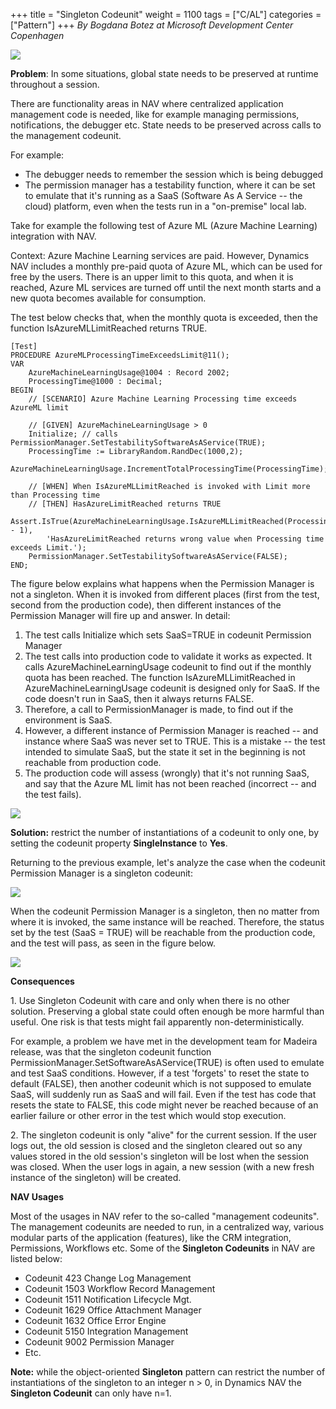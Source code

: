 +++
title = "Singleton Codeunit"
weight = 1100
tags = ["C/AL"]
categories = ["Pattern"]
+++
_By Bogdana Botez at Microsoft Development Center Copenhagen_

[![ ][image0]][anchor0]  


**Problem**: In some situations, global state needs to be preserved at runtime throughout a session.

There are functionality areas in NAV where centralized application management code is needed, like for example managing permissions, notifications, the debugger etc. State needs to be preserved across calls to the management codeunit.

For example:

* The debugger needs to remember the session which is being debugged
* The permission manager has a testability function, where it can be set to emulate that it's running as a SaaS (Software As A Service -- the cloud) platform, even when the tests run in a "on-premise" local lab.

Take for example the following test of Azure ML (Azure Machine Learning) integration with NAV.

Context: Azure Machine Learning services are paid. However, Dynamics NAV includes a monthly pre-paid quota of Azure ML, which can be used for free by the users. There is an upper limit to this quota, and when it is reached, Azure ML services are turned off until the next month starts and a new quota becomes available for consumption.

The test below checks that, when the monthly quota is exceeded, then the function IsAzureMLLimitReached returns TRUE.

```al
[Test]
PROCEDURE AzureMLProcessingTimeExceedsLimit@11();
VAR  
    AzureMachineLearningUsage@1004 : Record 2002;
    ProcessingTime@1000 : Decimal;  
BEGIN
    // [SCENARIO] Azure Machine Learning Processing time exceeds AzureML limit  

    // [GIVEN] AzureMachineLearningUsage > 0
    Initialize; // calls PermissionManager.SetTestabilitySoftwareAsAService(TRUE);
    ProcessingTime := LibraryRandom.RandDec(1000,2);
    AzureMachineLearningUsage.IncrementTotalProcessingTime(ProcessingTime);

    // [WHEN] When IsAzureMLLimitReached is invoked with Limit more than Processing time
    // [THEN] HasAzureLimitReached returns TRUE
    Assert.IsTrue(AzureMachineLearningUsage.IsAzureMLLimitReached(ProcessingTime - 1),
        'HasAzureLimitReached returns wrong value when Processing time exceeds Limit.');
    PermissionManager.SetTestabilitySoftwareAsAService(FALSE);  
END;
```

The figure below explains what happens when the Permission Manager is not a singleton. When it is invoked from different places (first from the test, second from the production code), then different instances of the Permission Manager will fire up and answer. In detail:

1. The test calls Initialize which sets SaaS=TRUE in codeunit Permission Manager
2. The test calls into production code to validate it works as expected. It calls AzureMachineLearningUsage codeunit to find out if the monthly quota has been reached. The function IsAzureMLLimitReached in AzureMachineLearningUsage codeunit is designed only for SaaS. If the code doesn't run in SaaS, then it always returns FALSE.
3. Therefore, a call to PermissionManager is made, to find out if the environment is SaaS.
4. However, a different instance of Permission Manager is reached -- and instance where SaaS was never set to TRUE. This is a mistake -- the test intended to simulate SaaS, but the state it set in the beginning is not reachable from production code.
5. The production code will assess (wrongly) that it's not running SaaS, and say that the Azure ML limit has not been reached (incorrect -- and the test fails).

[![ ][image1]][anchor1]

**Solution:** restrict the number of instantiations of a codeunit to only one, by setting the codeunit property **SingleInstance** to **Yes**.

Returning to the previous example, let's analyze the case when the codeunit Permission Manager is a singleton codeunit:

[![ ][image2]][anchor2]

When the codeunit Permission Manager is a singleton, then no matter from where it is invoked, the same instance will be reached. Therefore, the status set by the test (SaaS = TRUE) will be reachable from the production code, and the test will pass, as seen in the figure below.

[![ ][image3]][anchor3]  

**Consequences**

1\. Use Singleton Codeunit with care and only when there is no other solution. Preserving a global state could often enough be more harmful than useful. One risk is that tests might fail apparently non-deterministically.

For example, a problem we have met in the development team for Madeira release, was that the singleton codeunit function PermissionManager.SetSoftwareAsAService(TRUE) is often used to emulate and test SaaS conditions. However, if a test 'forgets' to reset the state to default (FALSE), then another codeunit which is not supposed to emulate SaaS, will suddenly run as SaaS and will fail. Even if the test has code that resets the state to FALSE, this code might never be reached because of an earlier failure or other error in the test which would stop execution.

2\. The singleton codeunit is only "alive" for the current session. If the user logs out, the old session is closed and the singleton cleared out so any values stored in the old session's singleton will be lost when the session was closed. When the user logs in again, a new session (with a new fresh instance of the singleton) will be created.

**NAV Usages**

Most of the usages in NAV refer to the so-called "management codeunits". The management codeunits are needed to run, in a centralized way, various modular parts of the application (features), like the CRM integration, Permissions, Workflows etc. Some of the **Singleton Codeunits** in NAV are listed below:

* Codeunit 423 Change Log Management
* Codeunit 1503 Workflow Record Management
* Codeunit 1511 Notification Lifecycle Mgt.
* Codeunit 1629 Office Attachment Manager
* Codeunit 1632 Office Error Engine
* Codeunit 5150 Integration Management
* Codeunit 9002 Permission Manager
* Etc.

**Note:** while the object-oriented **Singleton** pattern can restrict the number of instantiations of the singleton to an integer n > 0, in Dynamics NAV the **Singleton Codeunit** can only have n=1\.




[anchor0]: Singleton-Codeunit.png
[anchor1]: Singleton-Codeunit-_2D00_-example-_2D00_-bad.PNG
[anchor2]: 2313.Singleton-Codeunit-_2D00_-CSIDE-SingleInstance-property.PNG
[anchor3]: Singleton-Codeunit-_2D00_-example-_2D00_-good.PNG


[image0]: Singleton-Codeunit.png
[image1]: Singleton-Codeunit-_2D00_-example-_2D00_-bad.PNG
[image2]: 2313.Singleton-Codeunit-_2D00_-CSIDE-SingleInstance-property.PNG
[image3]: Singleton-Codeunit-_2D00_-example-_2D00_-good.PNG

